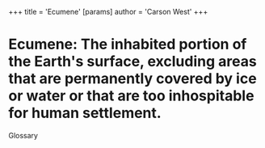 +++
 title = 'Ecumene'
[params]
	author = 'Carson West'
+++
# **Ecumen**e: The inhabited portion of the Earth's surface, excluding areas that are permanently covered by ice or water or that are too inhospitable for human settlement.

 Glossary
